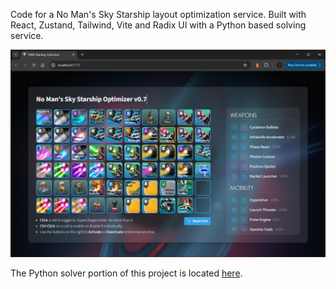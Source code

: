 Code for a No Man's Sky Starship layout optimization service. Built with React, Zustand, Tailwind, Vite and Radix UI with a Python based solving service.

![Screenshot](https://github.com/jbelew/NMS_LayoutOptimizer/blob/master/screenshot.png?raw=true)

The Python solver portion of this project is located [here](https://github.com/jbelew/nms_optimizer-service).